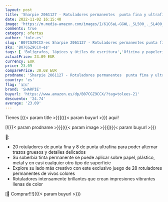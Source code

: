 ```yaml
---
layout: post
title: 'Sharpie 2061127 - Rotuladores permanentes  punta fina y ultrafina  juego de 30  colores exclusivo - ojo de lagarto'
date: 2022-11-02 16:15:40
image: 'https://m.media-amazon.com/images/I/61C6aL-GGWL._SL500_._SL400_.jpg'
comments: true
category: ofertas
author: 'tole.es'
slug: 'B07CGZ9CCX-es Sharpie 2061127 - Rotuladores permanentes punta fina y...'
sku: 'B07CGZ9CCX-es'
tags: [ 'Bolígrafos, lápices y útiles de escritura','Oficina y papelería','Rotuladores permanentes','Rotuladores y subrayadores','rotuladores','sharpie','🇪🇸', ]
actualPrice: 23.09 EUR
currency: EUR
price: 23.09
comparePrice: 30.68 EUR
prodname: 'Sharpie 2061127 - Rotuladores permanentes  punta fina y ultrafina  juego de 30  colores exclusivo - ojo de lagarto'
country: 'es'
flag: '🇪🇸'
brand: 'SHARPIE'
buyurl: 'https://www.amazon.es/dp/B07CGZ9CCX/?tag=tolees-21'
descuento: '24.74'
average: '23.09'
---
```


Tienes [{{< param title >}}]({{< param buyurl >}}) aqui!

[![{{< param prodname >}}]({{< param image >}})]({{< param buyurl >}})

🔎:

- 20 rotuladores de punta fina y 8 de punta ultrafina para poder alternar trazos gruesos y detalles delicados
- Su soberbia tinta permanente se puede aplicar sobre papel, plástico, metal y en casi cualquier otro tipo de superficie
- Explore su lado más creativo con este exclusivo juego de 28 rotuladores permanentes de vivos colores
- Rotuladores intensamente brillantes que crean impresiones vibrantes llenas de color

[🛒 Comprar!!!]({{< param buyurl >}})
